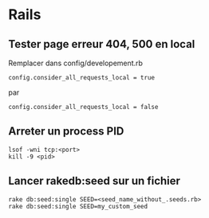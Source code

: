 Rails
==

Tester page erreur 404, 500 en local
-

Remplacer dans config/developement.rb

  `config.consider_all_requests_local = true`
  
  par
  
  `config.consider_all_requests_local = false`

Arreter un process PID
-

    lsof -wni tcp:<port>
    kill -9 <pid>

Lancer rakedb:seed sur un fichier
-

    rake db:seed:single SEED=<seed_name_without_.seeds.rb>
    rake db:seed:single SEED=my_custom_seed
